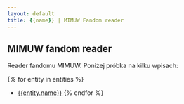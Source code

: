 ```yaml
---
layout: default
title: {{name}} | MIMUW Fandom reader
---
```

## MIMUW fandom reader
Reader fandomu MIMUW. Poniżej próbka na kilku wpisach:

{% for entity in entities %}
- [{{entity.name}}]({{entity.exported_url}})
{% endfor %}